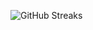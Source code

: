 ![GitHub Streaks](https://github-streaks-mqc9.onrender.com/streak/happilli/image?theme=midnight&cache_bust=1743204667&lang=ja)
